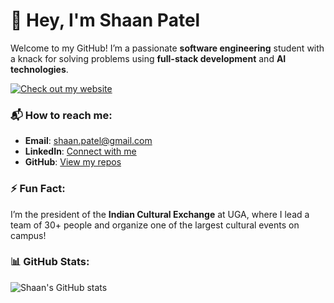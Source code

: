 # 👋 Hey, I'm Shaan Patel

Welcome to my GitHub! I’m a passionate **software engineering** student with a knack for solving problems using **full-stack development** and **AI technologies**.

[![Check out my website](https://img.shields.io/badge/Website-Visit-blue?style=for-the-badge&logo=google-chrome)](https://yourwebsite.com)

### 📬 How to reach me:
- **Email**: shaan.patel@gmail.com
- **LinkedIn**: [Connect with me](https://www.linkedin.com/in/your-linkedin)
- **GitHub**: [View my repos](https://github.com/shaan101patel)

### ⚡ Fun Fact:
I’m the president of the **Indian Cultural Exchange** at UGA, where I lead a team of 30+ people and organize one of the largest cultural events on campus!

### 📊 GitHub Stats:
![Shaan's GitHub stats](https://github-readme-stats.vercel.app/api?username=shaan101patel&show_icons=true&theme=radical)

